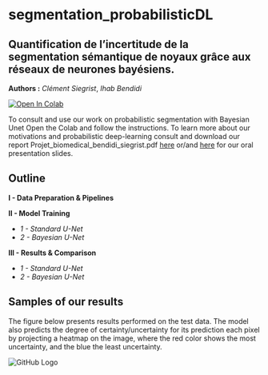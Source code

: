 # segmentation_probabilisticDL
## Quantification de l’incertitude de la segmentation sémantique de noyaux grâce aux réseaux de neurones bayésiens.

**Authors :** *Clément Siegrist*, *Ihab Bendidi*

[![Open In Colab](https://colab.research.google.com/assets/colab-badge.svg)](https://colab.research.google.com/github/clementsiegrist/segmentation_probabilisticDL/blob/main/bayesiannet_segmentation.ipynb)

To consult and use our work on probabilistic segmentation with Bayesian Unet Open the Colab and follow the instructions. To learn more about our motivations and probabilistic deep-learning consult and download our report Projet_biomedical_bendidi_siegrist.pdf [here](https://github.com/clementsiegrist/segmentation_probabilisticDL/blob/main/segmentation_probabiliste.pdf) or/and [here](https://github.com/clementsiegrist/segmentation_probabilisticDL/blob/main/Prez_seg_bay.pdf) for our oral presentation slides. 

## Outline 

**I - Data Preparation & Pipelines**

**II - Model Training**
- *1 - Standard U-Net*
- *2 - Bayesian U-Net*

**III - Results & Comparison**
- *1 - Standard U-Net*
- *2 - Bayesian U-Net*

## Samples of our results

The figure below presents results performed on the test data. The model also predicts the degree of certainty/uncertainty for its prediction each pixel by projecting a heatmap on the image, where the red color shows the most uncertainty, and the blue the least uncertainty.

![GitHub Logo](https://github.com/clementsiegrist/segmentation_probabilisticDL/blob/main/logs/result_sample.png)
